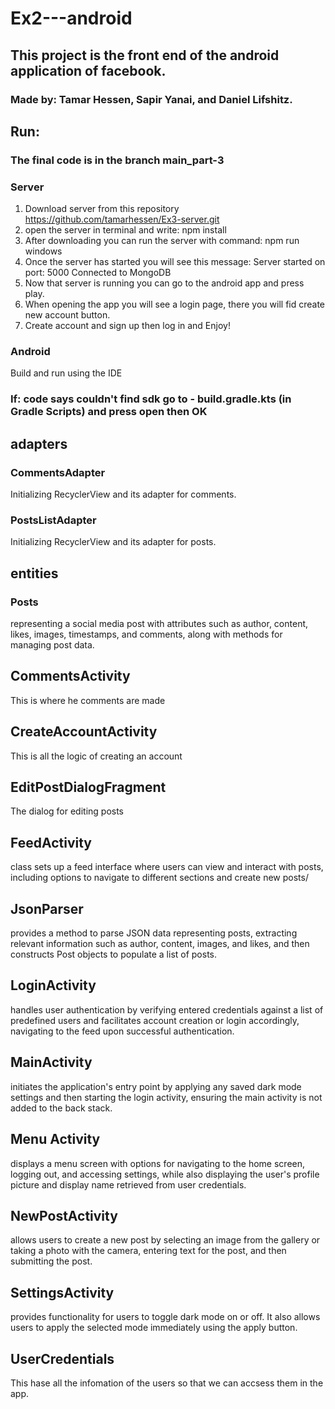 # Ex2---android
## This project is the front end of the android application of facebook.
### Made by: Tamar Hessen, Sapir Yanai, and Daniel Lifshitz.
## Run: 
### The final code is in the branch main_part-3

### Server
1. Download server from this repository https://github.com/tamarhessen/Ex3-server.git
2. open the server in terminal and write: npm install
3. After downloading you can run the server with command: npm run windows
4. Once the server has started you will see this message: Server started on port: 5000
Connected to MongoDB
5. Now that server is running you can go to the android app and press play.
6. When opening the app you will see a login page, there you will fid create new account button.
7. Create account and sign up then log in and Enjoy!

### Android
Build and run using the IDE

### If: code says couldn't find sdk go to - build.gradle.kts (in Gradle Scripts) and press open then OK


## adapters
### CommentsAdapter
Initializing RecyclerView and its adapter for comments.
### PostsListAdapter
Initializing RecyclerView and its adapter for posts.
## entities
### Posts
representing a social media post with attributes such as author, content,
likes, images, timestamps, and comments, along with methods for managing post data.
## CommentsActivity
This is where he comments are made
## CreateAccountActivity
This is all the logic of creating an account
## EditPostDialogFragment
The dialog for editing posts
## FeedActivity
class sets up a feed interface where users can view and interact with posts,
including options to navigate to different sections and create new posts/
## JsonParser
provides a method to parse JSON data representing posts, extracting relevant information
such as author, content, images, and likes, and then constructs Post objects to populate a list of posts.
## LoginActivity
 handles user authentication by verifying entered credentials against a list of predefined users
 and facilitates account creation or login accordingly, navigating to the feed upon successful authentication.
## MainActivity
initiates the application's entry point by applying any saved dark mode settings and then
starting the login activity, ensuring the main activity is not added to the back stack.
## Menu Activity
displays a menu screen with options for navigating to the home screen, logging out, and accessing settings,
while also displaying the user's profile picture and display name retrieved from user credentials.
## NewPostActivity
 allows users to create a new post by selecting an image from the gallery or taking a photo with the camera,
 entering text for the post, and then submitting the post.
## SettingsActivity
 provides functionality for users to toggle dark mode on or off. It also allows users to apply the selected
 mode immediately using the apply button.
## UserCredentials
This hase all the infomation of the users so that we can accsess them in the app.
